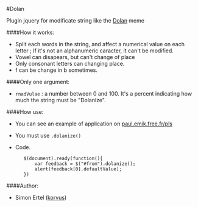#Dolan

Plugin jquery for modificate string like the [Dolan](http://knowyourmeme.com/memes/dolan) meme

####How it works:

* Split each words in the string, and affect a numerical value on each letter ; If it's not an alphanumeric caracter, it can't be modified.
* Vowel can disapears, but can't change of place
* Only consonant letters can changing place.
* f can be change in b sometimes.

####Only one argument:

* `rnadVulae` : a number between 0 and 100. It's a percent indicating how much the string must be "Dolanize".

####How use:

* You can see an example of application on [paul.emik.free.fr/pls](http://paul.emik.free.fr/pls/dolan.php)
* You must use `.dolanize()`
* Code.

         $(document).ready(function(){
        	 var feedback = $("#from").dolanize();
          	 alert(feedback[0].defaultValue);
         })

####Author:

  * Simon Ertel ([korvus](https://github.com/korvus08))
